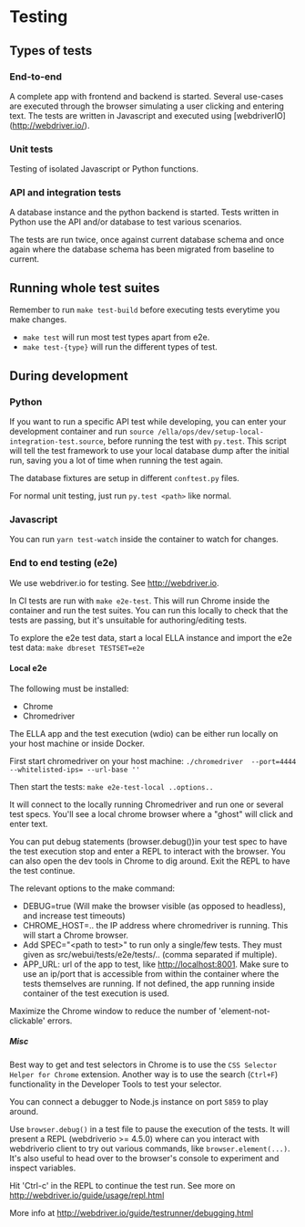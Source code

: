 # Testing


## Types of tests

### End-to-end
A complete app with frontend and backend is started. Several use-cases
 are executed through the browser simulating a user clicking and entering text.
 The tests are written in Javascript and executed using [webdriverIO] (http://webdriver.io/).

### Unit tests
Testing of isolated Javascript or Python functions.

### API and integration tests
A database instance and the python backend is started. Tests written in Python
use the API and/or database to test various scenarios.

The tests are run twice, once against current database schema and once again where the database schema has been migrated from baseline to current.

## Running whole test suites

Remember to run `make test-build` before executing tests everytime you make changes.

- `make test` will run most test types apart from e2e.
- `make test-{type}` will run the different types of test.


## During development


### Python

If you want to run a specific API test while developing, you can enter your development container and run `source /ella/ops/dev/setup-local-integration-test.source`, before running the test with `py.test`. This script will tell the test framework to use your local database dump after the initial run, saving you a lot of time when running the test again.

The database fixtures are setup in different `conftest.py` files.

For normal unit testing, just run `py.test <path>` like normal.


### Javascript

You can run `yarn test-watch` inside the container to watch for changes.


### End to end testing (e2e)
We use webdriver.io for testing. See <http://webdriver.io>.

In CI tests are run with `make e2e-test`. This will run Chrome inside the container and run the test suites.
You can run this locally to check that the tests are passing, but it's unsuitable for authoring/editing tests.

To explore the e2e test data, start a local ELLA instance and import the e2e test data: `make dbreset TESTSET=e2e`


#### Local e2e
The following must be installed:
- Chrome
- Chromedriver

The ELLA app and the test execution (wdio) can be either run locally on your host machine or inside Docker.

First start chromedriver on your host machine: `./chromedriver  --port=4444 --whitelisted-ips= --url-base ''`

Then start the tests: `make e2e-test-local ..options..`

It will connect to the locally running Chromedriver and run one or several test specs.
You'll see a local chrome browser where a "ghost" will click and enter text.

You can put debug statements  (browser.debug())in your test spec to have the test execution stop and enter a REPL to interact with the
browser. You can also open the dev tools in Chrome to dig around. Exit the REPL to have the test continue.

The relevant options to the make command:
- DEBUG=true (Will make the browser visible (as opposed to headless), and increase test timeouts)
- CHROME_HOST=.. the IP address where chromedriver is running. This will start a Chrome browser.
- Add SPEC="\<path to test>" to run only a single/few tests. They must given as src/webui/tests/e2e/tests/.. (comma separated if multiple).
- APP_URL: url of the app to test, like <http://localhost:8001>. Make sure to use an ip/port that is accessible from within the container where the tests themselves are running.
  If not defined, the app running inside container of the test execution is used.

Maximize the Chrome window to reduce the number of 'element-not-clickable' errors.

##### Misc

Best way to get and test selectors in Chrome is to use the `CSS Selector Helper for Chrome` extension.
Another way is to use the search (`Ctrl+F`) functionality in the Developer Tools to test your selector.

You can connect a debugger to Node.js instance on port `5859` to play around.

Use `browser.debug()` in a test file to pause the execution of the tests. It will present a REPL (webdriverio >= 4.5.0) where can you interact with webdriverio client to try out various commands, like `browser.element(...)`. It's also useful to head over to the browser's console to experiment and inspect variables.

Hit 'Ctrl-c' in the REPL to continue the test run. See more on <http://webdriver.io/guide/usage/repl.html>

More info at <http://webdriver.io/guide/testrunner/debugging.html>
